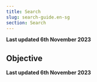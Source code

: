```yaml
---
title: Search
slug: search-guide.en-sg
section: Search
---
```


**Last updated 6th November 2023**



## Objective  

**Last updated 6th November 2023**

